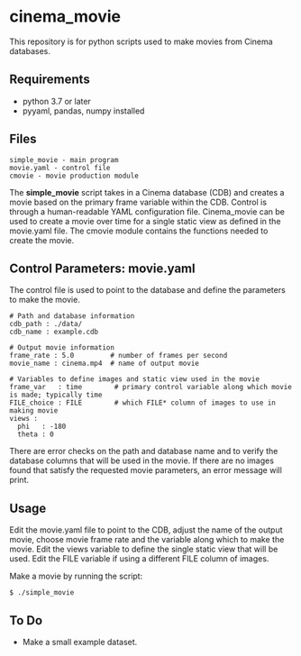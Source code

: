 # cinema_movie

This repository is for python scripts used to make movies from Cinema databases.

## Requirements

- python 3.7 or later
- pyyaml, pandas, numpy installed

## Files

```
simple_movie - main program
movie.yaml - control file
cmovie - movie production module
```

The **simple_movie** script takes in a Cinema database (CDB) and creates a movie based on the primary frame variable within the CDB.  Control is through a human-readable YAML configuration file.  Cinema_movie can be used to create a movie over time for a single static view as defined in the movie.yaml file.  The cmovie module contains the functions needed to create the movie.  

## Control Parameters: movie.yaml
The control file is used to point to the database and define the parameters to make the movie.   

```
# Path and database information
cdb_path : ./data/
cdb_name : example.cdb

# Output movie information
frame_rate : 5.0         # number of frames per second
movie_name : cinema.mp4  # name of output movie

# Variables to define images and static view used in the movie
frame_var   : time        # primary control variable along which movie is made; typically time
FILE_choice : FILE        # which FILE* column of images to use in making movie
views :
  phi   : -180
  theta : 0
```
There are error checks on the path and database name and to verify the database columns that will be used in the movie.  If there are no images found that satisfy the requested movie parameters, an error message will print.  

## Usage

Edit the movie.yaml file to point to the CDB, adjust the name of the output movie, choose movie frame rate and the variable along which to make the movie.  Edit the views variable to define the single static view that will be used.  Edit the FILE variable if using a different FILE column of images.

Make a movie by running the script:

```
$ ./simple_movie
```

## To Do

- Make a small example dataset.
